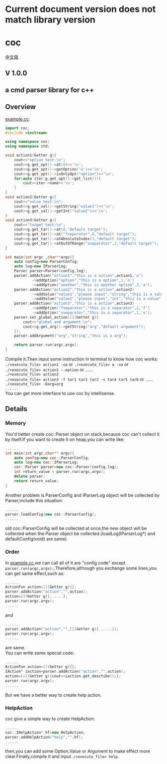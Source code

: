 # Current document version does not match library version




# coc
[中文版](./README_cn.md)
## **V 1.0.0**
## a cmd parser library for c++
## Overview 
[example.cc](example/example.cc):
```c++
import coc;
#include <iostream>

using namespace coc;
using namespace std;

void action1(Getter g){
    cout<<"option test:\n";
    cout<<g.get_opt()->at(0)<<'\n';
    cout<<g.get_opt()->getOption('o')<<'\n';
    cout<<g.get_opt()->isOnlyOpt("option")<<'\n';
    for(auto iter:g.get_opt()->get_list()){
        cout<<iter->name<<'\n';
    }
}
void action2(Getter g){
    cout<<"value test:\n";
    cout<<g.get_val()->getString("value1")<<'\n';
    cout<<g.get_val()->getInt("value2")<<'\n';
}
void action3(Getter g){
    cout<<"target test:\n";
    cout<<g.get_tar()->at(0,"default target");
    cout<<g.get_tar()->at("fseparator",0,"default target");
    cout<<g.get_tar()->atAbsoluteIndex(3,"default target");
    cout<<g.get_tar()->atOutOfRange("sseparator",2,"default target");
}

int main(int argc ,char**argv){
    auto config=new ParserConfig;
    auto log=new IParserLog;
    Parser parser=Parser(config,log);
    parser.addAction("action1","this is a action",action1,'a')
            ->addOption("option","this is a option",1,'o')
            ->addOption("another","this is another option",2,'a');
    parser.addAction("action2","this is a action",action2)
            ->addValue("value1","please input","string","this is a value")
            ->addValue("value2","please input","int","this is a value","111");
    parser.addAction("action3","this is a action",action3)
            ->addOption("fseparator","this is a separator",1,'f')
            ->addOption("sseparator","this is a separator",1,'s');
    parser.set_global_action([](Getter g){
        cout<<"global and argument:\n";
        cout<<g.get_arg()->getString("arg","default argument");
    });
    parser.addArgument("arg","string","this is a arg");

    return parser.run(argc,argv);
}
```
Compile it.Then input some instruction in terminal to know how coc works:\
`./<execute_file> action1 -oa` or `./<execute_file> a -oa` or `./<execute_file> action1 --option` or ......\
`./<execute_file> action2`\
`./<execute_file> action3 -f tar1 tar2 tar3 -s tar4 tar5 tar6` or ......\
`./<execute_file> -Darg=arg`\
`......`\
You can get more interface to use coc by intellisense.
## Details 
### Memory
You'd better create coc::Parser object on stack,because coc can't collect it by itself.If you want to create it on heap,you can write like:
```cpp
......
int main(int argc,char** argv){
    auto config=new coc::ParserConfig;
    auto log=new coc::IParserLog;
    coc::Parser parser=new coc::Parser(config,log);
    int return_value = parser.run(argc,argv);
    delete parser;
    return return_value;
}
```
Another problem is ParserConfig and IParserLog object will be collected by Parser,include this situation:
```cpp
......
parser.loadConfig(new coc::ParserConfig);
......
```
old coc::ParserConfig will be collected at once,the new object will be collected when the Parser object be collected.(loadLog(IParserLog*) and defaultConfig(void) are same)
### Order
In [example.cc](example/example.cc),we can call all of it are "config code" except `parser.run(argc,argv);`.Therefore,although you exchange some lines,you can get same effect,such as:
```cpp
......
ActionFun action=[](Getter g){};
parser.addAction("action","",action);
action=[](Getter g){......};
parser.run(argc,argv);
......
```
and 
```cpp
......
parser.addAction("action","",[](Getter g){......});
parser.run(argc,argv);
......
```
are same.\
You can write some special code:
```cpp
......
ActionFun action=[](Getter g){};
IAction* iaction=parser.addAction("action","",action);
action=[=](Getter g){cout<<iaction.get_desctibe();};
parser.run(argc,argv);
......
```
But we have a better way to create help action.
### HelpAction
coc give a simple way to create HelpAction:
```cpp
......
coc::IHelpAction* hf=new HelpAction;
parser.addHelpAction("help","",hf);
......
```
then,you can add some Option,Value or Argument to make effect more clear.Finally,compile it and input`./<execute_file> help`.